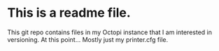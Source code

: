 # This is a readme file.
This git repo contains files in my Octopi instance that I am interested in versioning.
At this point... Mostly just my printer.cfg file.
